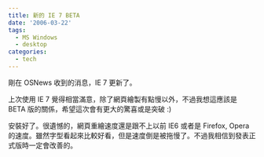 ```yaml
---
title: 新的 IE 7 BETA
date: '2006-03-22'
tags:
  - MS Windows
  - desktop
categories:
  - tech
---
```

剛在 OSNews 收到的消息，IE 7 更新了。  
  
上次使用 IE 7 覺得相當滿意，除了網頁繪製有點慢以外，不過我想這應該是 BETA 版的關係，希望這次會有更大的驚喜或是突破 :)  
  
安裝好了。很遺憾的，網頁重繪速度還是跟不上以前 IE6 或者是 Firefox, Opera 的速度。雖然字型看起來比較好看，但是速度倒是被拖慢了。不過我相信到發表正式版時一定會改善的。